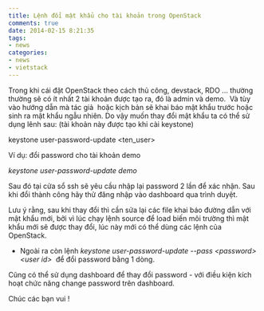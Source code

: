 ```yaml
---
title: Lệnh đổi mật khẩu cho tài khoản trong OpenStack
comments: true
date: 2014-02-15 8:21:35
tags:
- news
categories:
- news
- vietstack
---
```

Trong khi cái đặt OpenStack theo cách thủ công, devstack, RDO ... thường thường sẽ có ít nhất 2 tài khoản được tạo ra, đó là admin và demo.  Và tùy vào hướng dẫn mà tác giả  hoặc kịch bản sẽ khai báo mật khẩu trước hoặc sinh ra mật khẩu ngẫu nhiên. Do vậy muốn thay đổi mật khẩu ta có thể sử dụng lênh sau: (tài khoản này được tạo khi cài keystone)<!--more-->

keystone user-password-update &lt;ten_user&gt;

Ví dụ: đổi password cho tài khoản demo

<em>keystone user-password-update demo</em>

Sau đó tại cửa sổ ssh sẽ yêu cầu nhập lại password 2 lần để xác nhận. Sau khi đổi thành công hãy thử đăng nhập vào dashboard qua trình duyệt.

Lưu ý rằng, sau khi thay đổi thì cần sửa lại các file khai báo đường dẫn với mật khẩu mới, bởi vì lúc chạy lệnh source để load biến môi trường thì mật khẩu mới sẽ được thay đổi, lúc này mới có thể dùng các lệnh của OpenStack.

- Ngoài ra còn lệnh <em>keystone user-password-update --pass &lt;password&gt; &lt;user id&gt; </em> để đổi password bằng 1 dòng.

Cũng có thể sử dụng dashboard để thay đổi password - với điều kiện kích hoạt chức năng change password trên dashboard.

Chúc các bạn vui !
